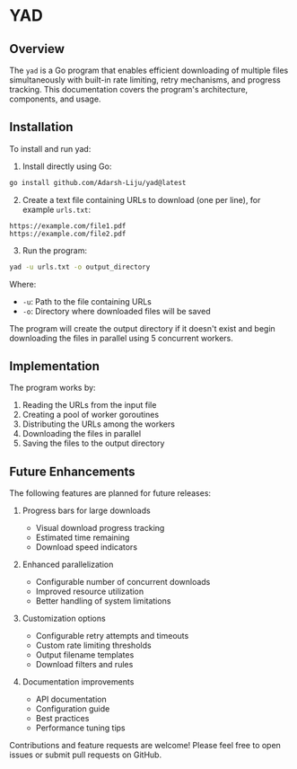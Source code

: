 # YAD

## Overview

The `yad` is a Go program that enables efficient downloading of multiple files simultaneously with built-in rate limiting, retry mechanisms, and progress tracking. This documentation covers the program's architecture, components, and usage.

## Installation

To install and run yad:

1. Install directly using Go:

```bash
go install github.com/Adarsh-Liju/yad@latest
```

2. Create a text file containing URLs to download (one per line), for example `urls.txt`:

```
https://example.com/file1.pdf
https://example.com/file2.pdf
```

3. Run the program:

```bash
yad -u urls.txt -o output_directory
```

Where:
- `-u`: Path to the file containing URLs
- `-o`: Directory where downloaded files will be saved

The program will create the output directory if it doesn't exist and begin downloading the files in parallel using 5 concurrent workers.

## Implementation

The program works by:

1. Reading the URLs from the input file
2. Creating a pool of worker goroutines
3. Distributing the URLs among the workers
4. Downloading the files in parallel
5. Saving the files to the output directory

## Future Enhancements

The following features are planned for future releases:

1. Progress bars for large downloads
   - Visual download progress tracking
   - Estimated time remaining
   - Download speed indicators

2. Enhanced parallelization
   - Configurable number of concurrent downloads
   - Improved resource utilization
   - Better handling of system limitations

3. Customization options
   - Configurable retry attempts and timeouts
   - Custom rate limiting thresholds
   - Output filename templates
   - Download filters and rules

4. Documentation improvements
   - API documentation
   - Configuration guide
   - Best practices
   - Performance tuning tips

Contributions and feature requests are welcome! Please feel free to open issues or submit pull requests on GitHub.
